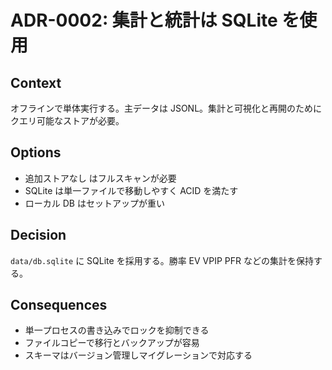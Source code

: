 # ADR-0002: 集計と統計は SQLite を使用

## Context
オフラインで単体実行する。主データは JSONL。集計と可視化と再開のためにクエリ可能なストアが必要。

## Options
- 追加ストアなし はフルスキャンが必要
- SQLite は単一ファイルで移動しやすく ACID を満たす
- ローカル DB はセットアップが重い

## Decision
`data/db.sqlite` に SQLite を採用する。勝率 EV VPIP PFR などの集計を保持する。

## Consequences
- 単一プロセスの書き込みでロックを抑制できる
- ファイルコピーで移行とバックアップが容易
- スキーマはバージョン管理しマイグレーションで対応する
